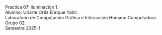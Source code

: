 Practica 07: Iluminacion 1.<BR>
Alumno: Uriarte Ortiz Enrique Yahir.<BR>
Laboratorio de Computación Gráfica e Interacción Humano Computadora.<BR>
Grupo 02.<BR>
Semestre 2025-1.<BR>

